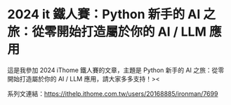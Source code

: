 # 2024 it 鐵人賽：Python 新手的 AI 之旅：從零開始打造屬於你的 AI / LLM 應用

這是我參加 2024 iThome 鐵人賽的文章，主題是 Python 新手的 AI 之旅：從零開始打造屬於你的 AI / LLM 應用，請大家多多支持！><

系列文連結：https://ithelp.ithome.com.tw/users/20168885/ironman/7699